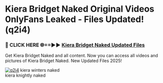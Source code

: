 # Kiera Bridget Naked Original Videos 0nlyFans Leaked - Files Updated! (q2i4)

<h3>🔴 CLICK HERE 🌐==►► <a href="https://tinyurl.com/up5wt9bj" rel="nofollow">Kiera Bridget Naked Updated Files</a></h3>

Get Kiera Bridget Naked and all content. Now you can access all videos and pictures of Kiera Bridget Naked. New Updated Files 2025!

[![q2i4](https://i.imgur.com/ABiUzMV.gif)](https://tinyurl.com/up5wt9bj)
kiera winters naked<br>
kiera knightly naked